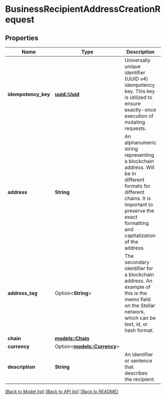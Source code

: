 # BusinessRecipientAddressCreationRequest

## Properties

Name | Type | Description | Notes
------------ | ------------- | ------------- | -------------
**idempotency_key** | [**uuid::Uuid**](uuid::Uuid.md) | Universally unique identifier (UUID v4) idempotency key. This key is utilized to ensure exactly-once execution of mutating requests. | 
**address** | **String** | An alphanumeric string representing a blockchain address. Will be in different formats for different chains. It is important to preserve the exact formatting and capitalization of the address. | 
**address_tag** | Option<**String**> | The secondary identifier for a blockchain address. An example of this is the memo field on the Stellar network, which can be text, id, or hash format. | [optional]
**chain** | [**models::Chain**](Chain.md) |  | 
**currency** | Option<[**models::Currency**](Currency.md)> |  | [optional]
**description** | **String** | An identifier or sentence that describes the recipient. | 

[[Back to Model list]](../README.md#documentation-for-models) [[Back to API list]](../README.md#documentation-for-api-endpoints) [[Back to README]](../README.md)


